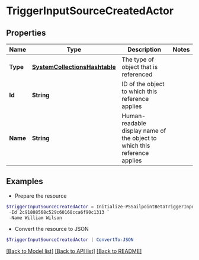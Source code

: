 # TriggerInputSourceCreatedActor
## Properties

Name | Type | Description | Notes
------------ | ------------- | ------------- | -------------
**Type** | [**SystemCollectionsHashtable**](.md) | The type of object that is referenced | 
**Id** | **String** | ID of the object to which this reference applies | 
**Name** | **String** | Human-readable display name of the object to which this reference applies | 

## Examples

- Prepare the resource
```powershell
$TriggerInputSourceCreatedActor = Initialize-PSSailpointBetaTriggerInputSourceCreatedActor  -Type IDENTITY `
 -Id 2c91808568c529c60168cca6f90c1313 `
 -Name William Wilson
```

- Convert the resource to JSON
```powershell
$TriggerInputSourceCreatedActor | ConvertTo-JSON
```

[[Back to Model list]](../README.md#documentation-for-models) [[Back to API list]](../README.md#documentation-for-api-endpoints) [[Back to README]](../README.md)

